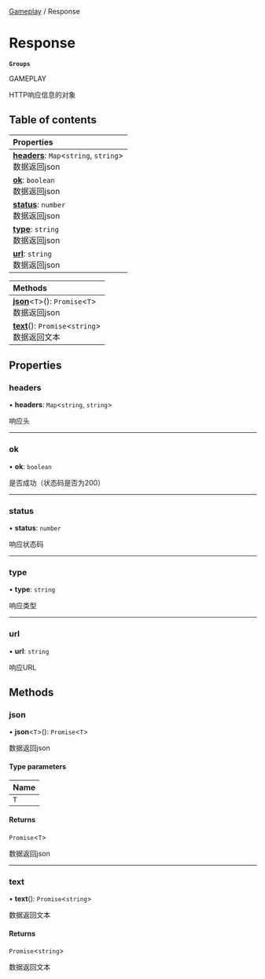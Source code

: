 [Gameplay](../groups/Gameplay.Gameplay.md) / Response

# Response <Badge type="tip" text="Interface" /> <Score text="Response" />

**`Groups`**

GAMEPLAY

HTTP响应信息的对象

## Table of contents

| Properties |
| :-----|
| **[headers](Network.Response.md#headers)**: `Map`<`string`, `string`\> <br> 数据返回json|
| **[ok](Network.Response.md#ok)**: `boolean` <br> 数据返回json|
| **[status](Network.Response.md#status)**: `number` <br> 数据返回json|
| **[type](Network.Response.md#type)**: `string` <br> 数据返回json|
| **[url](Network.Response.md#url)**: `string` <br> 数据返回json|

| Methods |
| :-----|
| **[json](Network.Response.md#json)**<`T`\>(): `Promise`<`T`\> <br> 数据返回json|
| **[text](Network.Response.md#text)**(): `Promise`<`string`\> <br> 数据返回文本|

## Properties

### headers <Score text="headers" /> 

• **headers**: `Map`<`string`, `string`\>

响应头

___

### ok <Score text="ok" /> 

• **ok**: `boolean`

是否成功（状态码是否为200）

___

### status <Score text="status" /> 

• **status**: `number`

响应状态码

___

### type <Score text="type" /> 

• **type**: `string`

响应类型

___

### url <Score text="url" /> 

• **url**: `string`

响应URL

## Methods

### json <Score text="json" /> 

• **json**<`T`\>(): `Promise`<`T`\> 

数据返回json


#### Type parameters

| Name |
| :------ |
| `T` |

#### Returns

`Promise`<`T`\>

数据返回json

___

### text <Score text="text" /> 

• **text**(): `Promise`<`string`\> 

数据返回文本


#### Returns

`Promise`<`string`\>

数据返回文本
